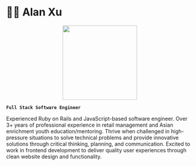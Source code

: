 # 👨‍💻 Alan Xu

<div id="header" align="center">
  <img src="https://media3.giphy.com/media/TdjQAgDIkRsYm1HUbt/giphy.gif?cid=ecf05e47nfkh45n7zv23clklyfv4byys7zj7z8ybk89w7o2h&rid=giphy.gif&ct=g" width="200"/>
</div>

**`Full Stack Software Engineer`**

Experienced Ruby on Rails and JavaScript-based software engineer. Over 3+ years of professional experience in retail management and Asian enrichment youth education/mentoring. Thrive when challenged in high-pressure situations to solve technical problems and provide innovative solutions through critical thinking, planning, and communication. Excited to work in frontend development to deliver quality user experiences through clean website design and functionality. 

